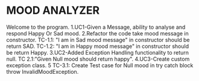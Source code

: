 # MOOD ANALYZER
Welcome to the program.
1.UC1-Given a Message, ability to analyse and respond Happy Or Sad mood.
2.Refactor the code take mood message in constructor.
TC-1.1: "I am in Sad mood message" in constructor should be return SAD.
TC-1.2: "I am in Happy mood message" in constructor should be return Happy.
3.UC2-Added Exception Handling functionality to return null.
TC 2.1:"Given Null mood should return happy".
4.UC3-Create custom exception class.
5 TC-3.1: Create Test case for Null mood in try catch block throw InvalidMoodException.